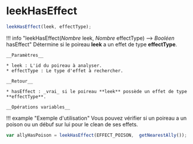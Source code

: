 # leekHasEffect
```js
leekHasEffect(leek, effectType);
```
!!! info "leekHasEffect(_Nombre_ leek, _Nombre_ effectType) --> _Booléen_ hasEffect"
    Détermine si le poireau **leek** a un effet de type **effectType**.
    
    __Paramètres__
    
    * leek : L'id du poireau à analyser.
    * effectType : Le type d'effet à rechercher.
    
    __Retour__
    
    * hasEffect : _vrai_ si le poireau **leek** possède un effet de type **effectType**.
    
    __Opérations variables__
    
!!! example "Exemple d'utilisation"
    Vous pouvez vérifier si un poireau a un poison ou un débuf sur lui pour le clean de ses effets.
    
```js
var allyHasPoison = leekHasEffect(EFFECT_POISON,  getNearestAlly());
```



